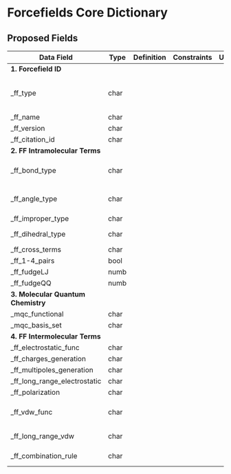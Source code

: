 # Forcefields Core Dictionary

## Proposed Fields

| Data Field                         | Type | Definition | Constraints | Units | Example                                                                                                        |
|------------------------------------|------|------------|-------------|-------|----------------------------------------------------------------------------------------------------------------|
| **1. Forcefield ID**               |      |            |             |       |                                                                                                                |
| _ff_type                           | char |            |             |       | Fixed charge, Polarizable, Distributed multipole based FFs, Hybrid (mixed intra-inter), Reactive (ReaxFF etc.) |
| _ff_name                           | char |            |             |       | GAFF, OPLS, PW                                                                                                 |
| _ff_version                        | char |            |             |       |                                                                                                                |
| _ff_citation_id                    | char |            |             |       |                                                                                                                |
| **2. FF Intramolecular Terms**     |      |            |             |       |                                                                                                                |
| _ff_bond_type                      | char |            |             |       | Harmonic, Morse, Cubic bond stretching potential, ReaxFF Bond Term etc                                         |
| _ff_angle_type                     | char |            |             |       | Harmonic, Cosine, Restricted bending, Linear, ReaxFF Angle Term, etc                                           |
| _ff_improper_type                  | char |            |             |       | Harmonic                                                                                                       |
| _ff_dihedral_type                  | char |            |             |       | Periodic, Ryckaert-Bellemans, Fourier, ReaxFF Torsion Term                                                     |
| _ff_cross_terms                    | char |            |             |       |                                                                                                                |
| _ff_1-4_pairs                      | bool |            |             |       | True/False                                                                                                     |
| _ff_fudgeLJ                        | numb |            |             |       | 0.5                                                                                                            |
| _ff_fudgeQQ                        | numb |            |             |       | 0.5                                                                                                            |
| **3. Molecular Quantum Chemistry** |      |            |             |       |                                                                                                                |
| _mqc_functional                    | char |            |             |       | B3LYP, PBE, PBE0, MP2                                                                                          |
| _mqc_basis_set                     | char |            |             |       | 6-31G(d,p), cc-pVTZ                                                                                            |                                                                                                             | 
| **4. FF Intermolecular Terms**     |      |            |             |       |                                                                                                                |  
| _ff_electrostatic_func             | char |            |             |       | Point-Charge,  Multipoles                                                                                      | 
| _ff_charges_generation             | char |            |             |       | BCC-AM1, Mulliken-AM1, etc.                                                                                    | 
| _ff_multipoles_generation          | char |            |             |       | DMA                                                                                                            | 
| _ff_long_range_electrostatic       | char |            |             |       | Ewald, PME, etc.                                                                                               | 
| _ff_polarization                   | char |            |             |       | Thole, Anharmonic                                                                                              | 
| _ff_vdw_func                       | char |            |             |       | LJ(C6,C12), LJ(epsilon,sigma), Buckingham, ReaxFF Morse-Potential, 14-7 function                               | 
| _ff_long_range_vdw                 | char |            |             |       | Energy/Pressure/EnergyPressure DispersionCorrection, LJ PME                                                    | 
| _ff_combination_rule               | char |            |             |       | Geometric, Arithmetic, Lorentz-Berthelot                                                                       | 
